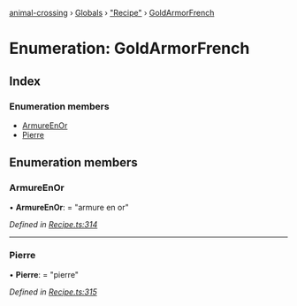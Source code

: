 [animal-crossing](../README.md) › [Globals](../globals.md) › ["Recipe"](../modules/_recipe_.md) › [GoldArmorFrench](_recipe_.goldarmorfrench.md)

# Enumeration: GoldArmorFrench

## Index

### Enumeration members

* [ArmureEnOr](_recipe_.goldarmorfrench.md#armureenor)
* [Pierre](_recipe_.goldarmorfrench.md#pierre)

## Enumeration members

###  ArmureEnOr

• **ArmureEnOr**: = "armure en or"

*Defined in [Recipe.ts:314](https://github.com/Norviah/animal-crossing/blob/4ad5c16/module/types/Recipe.ts#L314)*

___

###  Pierre

• **Pierre**: = "pierre"

*Defined in [Recipe.ts:315](https://github.com/Norviah/animal-crossing/blob/4ad5c16/module/types/Recipe.ts#L315)*
